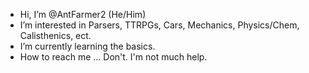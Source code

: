 -  Hi, I’m @AntFarmer2 (He/Him)
-  I’m interested in Parsers, TTRPGs, Cars, Mechanics, Physics/Chem, Calisthenics, ect. 
-  I’m currently learning the basics.
-  How to reach me ... Don't. I'm not much help. 
